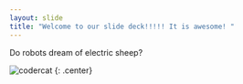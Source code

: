```yaml
---
layout: slide
title: "Welcome to our slide deck!!!!! It is awesome! "
---
```


Do robots dream of electric sheep?

![codercat](https://octodex.github.com/images/codercat.jpg)
{: .center}
